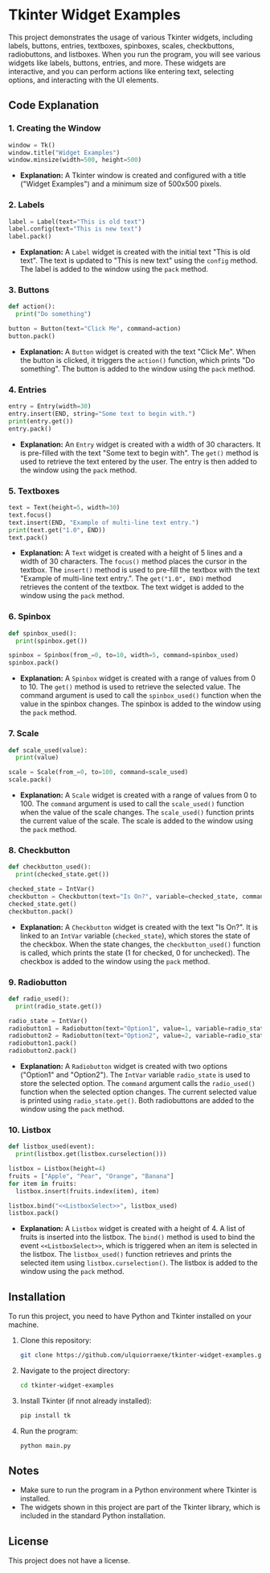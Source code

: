 # Tkinter Widget Examples

This project demonstrates the usage of various Tkinter widgets, including labels, buttons, entries, textboxes, spinboxes, scales, checkbuttons, radiobuttons, and listboxes. When you run the program, you will see various widgets like labels, buttons, entries, and more. These widgets are interactive, and you can perform actions like entering text, selecting options, and interacting with the UI elements.

## Code Explanation

### 1. **Creating the Window**
   ```python
   window = Tk()
   window.title("Widget Examples")
   window.minsize(width=500, height=500)
   ```
   - **Explanation:** A Tkinter window is created and configured with a title ("Widget Examples") and a minimum size of 500x500 pixels.

### 2. **Labels**
   ```python
   label = Label(text="This is old text")
   label.config(text="This is new text")
   label.pack()
   ```
   - **Explanation:** A `Label` widget is created with the initial text "This is old text". The text is updated to "This is new text" using the `config` method. The label is added to the window using the `pack` method.

### 3. **Buttons**
   ```python
   def action():
     print("Do something")

   button = Button(text="Click Me", command=action)
   button.pack()
   ```
   - **Explanation:** A `Button` widget is created with the text "Click Me". When the button is clicked, it triggers the `action()` function, which prints "Do something". The button is added to the window using the `pack` method.

### 4. **Entries**
   ```python
   entry = Entry(width=30)
   entry.insert(END, string="Some text to begin with.")
   print(entry.get())
   entry.pack()
   ```
   - **Explanation:** An `Entry` widget is created with a width of 30 characters. It is pre-filled with the text "Some text to begin with". The `get()` method is used to retrieve the text entered by the user. The entry is then added to the window using the `pack` method.

### 5. **Textboxes**
   ```python
   text = Text(height=5, width=30)
   text.focus()
   text.insert(END, "Example of multi-line text entry.")
   print(text.get("1.0", END))
   text.pack()
   ```
   - **Explanation:** A `Text` widget is created with a height of 5 lines and a width of 30 characters. The `focus()` method places the cursor in the textbox. The `insert()` method is used to pre-fill the textbox with the text "Example of multi-line text entry.". The `get("1.0", END)` method retrieves the content of the textbox. The text widget is added to the window using the `pack` method.

### 6. **Spinbox**
   ```python
   def spinbox_used():
     print(spinbox.get())

   spinbox = Spinbox(from_=0, to=10, width=5, command=spinbox_used)
   spinbox.pack()
   ```
   - **Explanation:** A `Spinbox` widget is created with a range of values from 0 to 10. The `get()` method is used to retrieve the selected value. The command argument is used to call the `spinbox_used()` function when the value in the spinbox changes. The spinbox is added to the window using the `pack` method.

### 7. **Scale**
   ```python
   def scale_used(value):
     print(value)

   scale = Scale(from_=0, to=100, command=scale_used)
   scale.pack()
   ```
   - **Explanation:** A `Scale` widget is created with a range of values from 0 to 100. The `command` argument is used to call the `scale_used()` function when the value of the scale changes. The `scale_used()` function prints the current value of the scale. The scale is added to the window using the `pack` method.

### 8. **Checkbutton**
   ```python
   def checkbutton_used():
     print(checked_state.get())

   checked_state = IntVar()
   checkbutton = Checkbutton(text="Is On?", variable=checked_state, command=checkbutton_used)
   checked_state.get()
   checkbutton.pack()
   ```
   - **Explanation:** A `Checkbutton` widget is created with the text "Is On?". It is linked to an `IntVar` variable (`checked_state`), which stores the state of the checkbox. When the state changes, the `checkbutton_used()` function is called, which prints the state (1 for checked, 0 for unchecked). The checkbox is added to the window using the `pack` method.

### 9. **Radiobutton**
   ```python
   def radio_used():
     print(radio_state.get())

   radio_state = IntVar()
   radiobutton1 = Radiobutton(text="Option1", value=1, variable=radio_state, command=radio_used)
   radiobutton2 = Radiobutton(text="Option2", value=2, variable=radio_state, command=radio_used)
   radiobutton1.pack()
   radiobutton2.pack()
   ```
   - **Explanation:** A `Radiobutton` widget is created with two options ("Option1" and "Option2"). The `IntVar` variable `radio_state` is used to store the selected option. The `command` argument calls the `radio_used()` function when the selected option changes. The current selected value is printed using `radio_state.get()`. Both radiobuttons are added to the window using the `pack` method.

### 10. **Listbox**
   ```python
   def listbox_used(event):
     print(listbox.get(listbox.curselection()))

   listbox = Listbox(height=4)
   fruits = ["Apple", "Pear", "Orange", "Banana"]
   for item in fruits:
     listbox.insert(fruits.index(item), item)

   listbox.bind("<<ListboxSelect>>", listbox_used)
   listbox.pack()
   ```
   - **Explanation:** A `Listbox` widget is created with a height of 4. A list of fruits is inserted into the listbox. The `bind()` method is used to bind the event `<<ListboxSelect>>`, which is triggered when an item is selected in the listbox. The `listbox_used()` function retrieves and prints the selected item using `listbox.curselection()`. The listbox is added to the window using the `pack` method.

## Installation

To run this project, you need to have Python and Tkinter installed on your machine.

1. Clone this repository:
   ```bash
   git clone https://github.com/ulquiorraexe/tkinter-widget-examples.git
2. Navigate to the project directory:
   ```bash
   cd tkinter-widget-examples
3. Install Tkinter (if nnot already installed):
   ```bash
   pip install tk
4. Run the program:
   ```bash
   python main.py

## Notes

- Make sure to run the program in a Python environment where Tkinter is installed.
- The widgets shown in this project are part of the Tkinter library, which is included in the standard Python installation.

## License

This project does not have a license.
